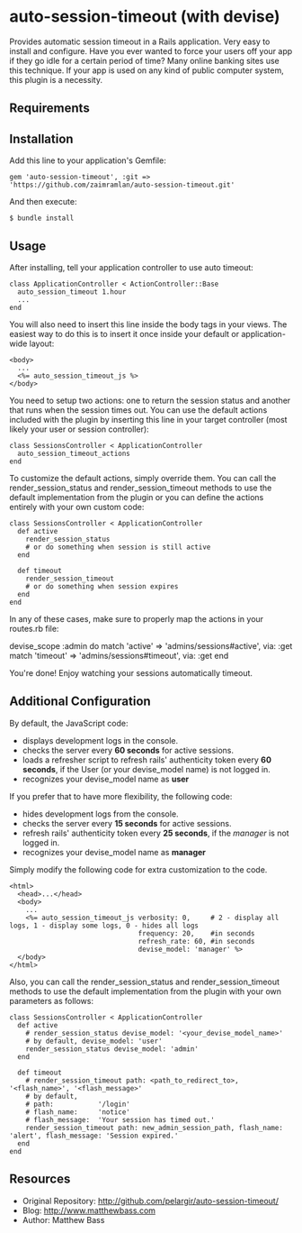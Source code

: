 # auto-session-timeout (with devise)

Provides automatic session timeout in a Rails application. Very easy
to install and configure. Have you ever wanted to force your users
off your app if they go idle for a certain period of time? Many
online banking sites use this technique. If your app is used on any
kind of public computer system, this plugin is a necessity.

## Requirements



## Installation

Add this line to your application's Gemfile:

    gem 'auto-session-timeout', :git => 'https://github.com/zaimramlan/auto-session-timeout.git'

And then execute:

    $ bundle install

## Usage

After installing, tell your application controller to use auto timeout:

    class ApplicationController < ActionController::Base
      auto_session_timeout 1.hour
      ...
    end

You will also need to insert this line inside the body tags in your
views. The easiest way to do this is to insert it once inside your
default or application-wide layout:

    <body>
      ...
      <%= auto_session_timeout_js %>
    </body>

You need to setup two actions: one to return the session status and
another that runs when the session times out. You can use the default
actions included with the plugin by inserting this line in your target
controller (most likely your user or session controller):

    class SessionsController < ApplicationController
      auto_session_timeout_actions
    end

To customize the default actions, simply override them. You can call
the render_session_status and render_session_timeout methods to use
the default implementation from the plugin or you can define the actions 
entirely with your own custom code:

    class SessionsController < ApplicationController
      def active
        render_session_status
        # or do something when session is still active
      end
      
      def timeout
        render_session_timeout
        # or do something when session expires
      end
    end

In any of these cases, make sure to properly map the actions in your routes.rb file:
  
  devise_scope :admin do
    match 'active'  => 'admins/sessions#active',  via: :get
    match 'timeout' => 'admins/sessions#timeout', via: :get
  end

You're done! Enjoy watching your sessions automatically timeout.

## Additional Configuration

By default, the JavaScript code:
- displays development logs in the console.
- checks the server every **60 seconds** for active sessions. 
- loads a refresher script to refresh rails' authenticity token every **60 seconds**, if the User (or your devise_model name) is not logged in.
- recognizes your devise_model name as **user**

If you prefer that to have more flexibility, the following code:
- hides development logs from the console.
- checks the server every **15 seconds** for active sessions. 
- refresh rails' authenticity token every **25 seconds**, if the *manager* is not logged in.
- recognizes your devise_model name as **manager** 

Simply modify the following code for extra customization to the code.

    <html>
      <head>...</head>
      <body>
        ...
        <%= auto_session_timeout_js verbosity: 0,     # 2 - display all logs, 1 - display some logs, 0 - hides all logs
                                    frequency: 20,    #in seconds
                                    refresh_rate: 60, #in seconds
                                    devise_model: 'manager' %>
      </body>
    </html>

Also, you can call the render_session_status and render_session_timeout methods to use the default implementation from the plugin
with your own parameters as follows:

    class SessionsController < ApplicationController
      def active
        # render_session_status devise_model: '<your_devise_model_name>'
        # by default, devise_model: 'user'
        render_session_status devise_model: 'admin'
      end
      
      def timeout
        # render_session_timeout path: <path_to_redirect_to>, '<flash_name>', '<flash_message>'
        # by default, 
        # path:           '/login'
        # flash_name:     'notice'
        # flash_message:  'Your session has timed out.'
        render_session_timeout path: new_admin_session_path, flash_name: 'alert', flash_message: 'Session expired.'
      end
    end

## Resources

* Original Repository: http://github.com/pelargir/auto-session-timeout/
* Blog: http://www.matthewbass.com
* Author: Matthew Bass
